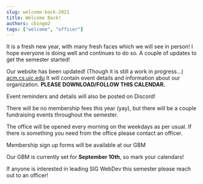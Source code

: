 ```yaml
---
slug: welcome-back-2021
title: Welcome Back!
authors: cbingm2 
tags: ["welcome", "officer"]
---
```


It is a fresh new year, with many fresh faces which we will see in person! I hope everyone is doing well and continues to do so. A couple of updates to get the semester started!

Our website has been updated! (Though it is still a work in progress...) [acm.cs.uic.edu](https://acm.cs.uic.edu/) It will contain event details and information about our organization. **PLEASE DOWNLOAD/FOLLOW THIS CALENDAR.**

Event reminders and details will also be posted on Discord!

There will be no membership fees this year (yay), but there will be a couple fundraising events throughout the semester.

The office will be opened every morning on the weekdays as per usual. If there is something you need from the office please contact an officer.

Membership sign up forms will be available at our GBM

Our GBM is currently set for **September 10th**, so mark your calendars!

If anyone is interested in leading SIG WebDev this semester please reach out to an officer!
